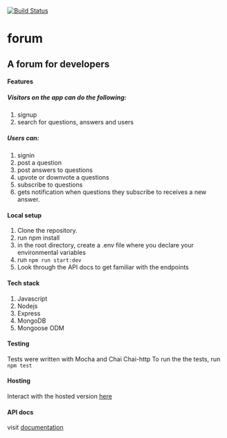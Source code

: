 [![Build Status](https://travis-ci.com/OlatunjiYso/forum.svg?branch=develop)](https://travis-ci.com/OlatunjiYso/forum)

# forum
## A forum for developers

#### Features
##### Visitors on the app can do the following:
1. signup
2. search for questions, answers and users

##### Users can:
1. signin
2. post a question
3. post answers to questions
4. upvote or downvote a questions
5. subscribe to questions
6. gets notification when questions they subscribe to receives a new answer.

#### Local setup
1. Clone the repository.
2. run npm install
3. in the root directory, create a .env file where you declare your environmental variables
4. run `npm run start:dev`
4. Look through the API docs to get familiar with the endpoints

#### Tech stack
1. Javascript
2. Nodejs
3. Express
4. MongoDB
5. Mongoose ODM 

#### Testing
Tests were written with Mocha and Chai Chai-http
To run the the tests, run `npm test`


#### Hosting
Interact with the hosted version [here](https://foroum.herokuapp.com/forum/apis/v1/)

#### API docs
visit [documentation](https://foroum.herokuapp.com/forum/apis/v1/docs)
